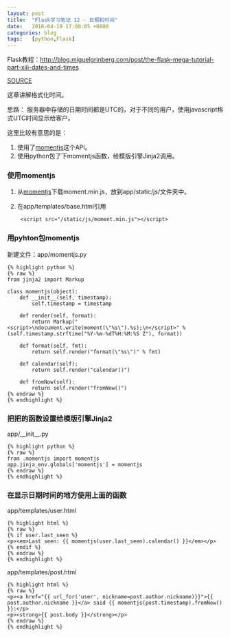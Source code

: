 ```yaml
---
layout: post
title:  "Flask学习笔记 12 - 日期和时间"
date:   2016-04-19 17:08:05 +0800
categories: blog
tags:   [python,Flask]
---
```

Flask教程：<http://blog.miguelgrinberg.com/post/the-flask-mega-tutorial-part-xiii-dates-and-times>

[SOURCE](https://github.com/snowyxx/myMicroblog)

这章讲解格式化时间。

思路： 服务器中存储的日期时间都是UTC的，对于不同的用户，使用javascript格式UTC时间显示给客户。

这里比较有意思的是：

1. 使用了[momentjs][]这个API。
2. 使用python包了下momentjs函数，给模版引擎Jinja2调用。


### 使用momentjs

1. 从[momentjs][]下载moment.min.js，放到app/static/js/文件夹中。
2. 在app/templates/base.html引用

        <script src="/static/js/moment.min.js"></script>

### 用pyhton包momentjs

新建文件：app/momentjs.py

    {% highlight python %}
    {% raw %}
    from jinja2 import Markup
    
    class momentjs(object):
        def __init__(self, timestamp):
            self.timestamp = timestamp
    
        def render(self, format):
            return Markup("<script>\ndocument.write(moment(\"%s\").%s);\n</script>" % (self.timestamp.strftime("%Y-%m-%dT%H:%M:%S Z"), format))
    
        def format(self, fmt):
            return self.render("format(\"%s\")" % fmt)
    
        def calendar(self):
            return self.render("calendar()")
    
        def fromNow(self):
            return self.render("fromNow()")
    {% endraw %}
    {% endhighlight %}

### 把把的函数设置给模版引擎Jinja2

app/\_\_init\_\_.py

    {% highlight python %}
    {% raw %}
    from .momentjs import momentjs
    app.jinja_env.globals['momentjs'] = momentjs
    {% endraw %}
    {% endhighlight %}

### 在显示日期时间的地方使用上面的函数

app/templates/user.html

    {% highlight html %}
    {% raw %}
    {% if user.last_seen %}
    <p><em>Last seen: {{ momentjs(user.last_seen).calendar() }}</em></p>
    {% endif %}
    {% endraw %}
    {% endhighlight %}

app/templates/post.html

    {% highlight html %}
    {% raw %}
    <p><a href="{{ url_for('user', nickname=post.author.nickname)}}">{{ post.author.nickname }}</a> said {{ momentjs(post.timestamp).fromNow() }}:</p>
    <p><strong>{{ post.body }}</strong></p>
    {% endraw %}
    {% endhighlight %}

[momentjs]:http://momentjs.com/